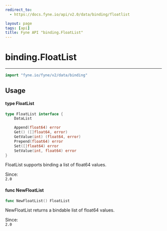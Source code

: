 ```yaml
---
redirect_to:
  - https://docs.fyne.io/api/v2.0/data/binding/floatlist

layout: page
tags: [api]
title: Fyne API "binding.FloatList"
---
```



# binding.FloatList
---
```go
import "fyne.io/fyne/v2/data/binding"
```

## Usage

#### type FloatList

```go
type FloatList interface {
	DataList

	Append(float64) error
	Get() ([]float64, error)
	GetValue(int) (float64, error)
	Prepend(float64) error
	Set([]float64) error
	SetValue(int, float64) error
}
```

FloatList supports binding a list of float64 values.


<div class="since">Since: <code>
2.0</code></div>

#### func  NewFloatList

```go
func NewFloatList() FloatList
```
NewFloatList returns a bindable list of float64 values.


<div class="since">Since: <code>
2.0</code></div>
